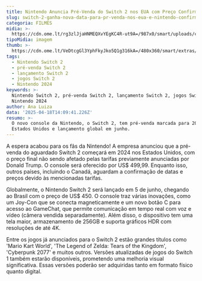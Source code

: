 ```yaml
---
title: Nintendo Anuncia Pré-Venda do Switch 2 nos EUA com Preço Confirmado
slug: switch-2-ganha-nova-data-para-pr-venda-nos-eua-e-nintendo-confirma-preo-final
categoria: FILMES
midia: >-
  https://cdn.ome.lt/rg3zlJjaHNMEQXvYEgKC4R-ut9A=/987x0/smart/uploads/conteudo/fotos/OMELETE_CAPA_-_2025-04-18T110304.493.png
tipoMidia: imagem
thumb: >-
  https://cdn.ome.lt/VeDtcgGl3YphFkyJko5Q1g316kA=/480x360/smart/extras/conteudos/omelete_THUMB_-_2025-04-18T110252.804.png
tags:
  - Nintendo Switch 2
  - pré-venda Switch 2
  - lançamento Switch 2
  - jogos Switch 2
  - Nintendo 2024
keywords: >-
  Nintendo Switch 2, pré-venda Switch 2, lançamento Switch 2, jogos Switch 2,
  Nintendo 2024
author: Ana Luiza
data: '2025-04-18T14:09:41.226Z'
resumo: >-
  O novo console da Nintendo, o Switch 2, tem pré-venda marcada para 2024 nos
  Estados Unidos e lançamento global em junho.
---
```


A espera acabou para os fãs da Nintendo! A empresa anunciou que a pré-venda do aguardado Switch 2 começará em 2024 nos Estados Unidos, com o preço final não sendo afetado pelas tarifas previamente anunciadas por Donald Trump. O console será oferecido por US$ 499,99. Enquanto isso, outros países, incluindo o Canadá, aguardam a confirmação de datas e preços devido às mencionadas tarifas.

Globalmente, o Nintendo Switch 2 será lançado em 5 de junho, chegando ao Brasil com o preço de US$ 450. O console traz várias inovações, como um Joy-Con que se conecta magneticamente e um novo botão C para acesso ao GameChat, que permite comunicação em tempo real com voz e vídeo (câmera vendida separadamente). Além disso, o dispositivo tem uma tela maior, armazenamento de 256GB e suporta gráficos HDR com resoluções de até 4K.

Entre os jogos já anunciados para o Switch 2 estão grandes títulos como 'Mario Kart World', 'The Legend of Zelda: Tears of the Kingdom', 'Cyberpunk 2077' e muitos outros. Versões atualizadas de jogos do Switch 1 também estarão disponíveis, prometendo uma melhoria visual significativa. Essas versões poderão ser adquiridas tanto em formato físico quanto digital.
